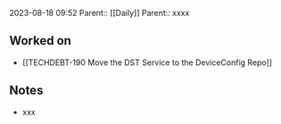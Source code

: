 2023-08-18 09:52
Parent:: [[Daily]] 
Parent:: xxxx






## Worked on

- [[TECHDEBT-190 Move the DST Service to the DeviceConfig Repo]]

## Notes

- xxx







